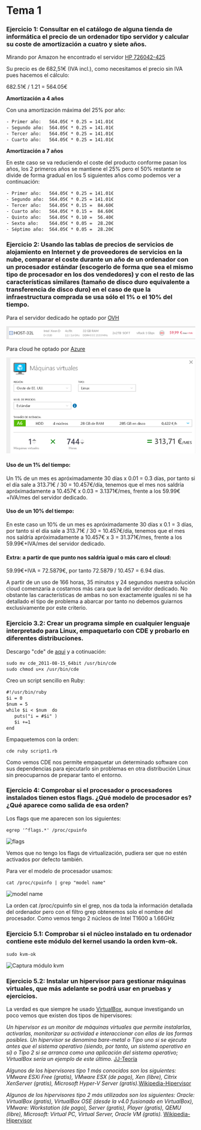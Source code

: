 # Tema 1

### Ejercicio 1: Consultar en el catálogo de alguna tienda de informática el precio de un ordenador tipo servidor y calcular su coste de amortización a cuatro y siete años.

Mirando por Amazon he encontrado el servidor [HP 726042-425](http://www.amazon.es/dp/B00E88ZHLC/ref=asc_df_B00E88ZHLC29121151/?tag=googshopes-21&creative=24526&creativeASIN=B00E88ZHLC&linkCode=df0)

Su precio es de 682,51€ (IVA incl.), como necesitamos el precio sin IVA pues hacemos el cálculo:

682.51€ / 1.21 = 564.05€

**Amortización a 4 años**

Con una amortización máxima del 25% por año: 

    - Primer año: 	564.05€ * 0.25 = 141.01€
    - Segundo año:	564.05€ * 0.25 = 141.01€
    - Tercer año:	564.05€ * 0.25 = 141.01€
    - Cuarto año:	564.05€ * 0.25 = 141.01€

**Amortización a 7 años**

En este caso se va reduciendo el coste del producto conforme pasan los años, los 2 primeros años se mantiene el 25% pero el 50% restante se divide de forma gradual en los 5 siguientes años como podemos ver a continuación:

    - Primer año: 	564.05€ * 0.25 = 141.01€
    - Segundo año:	564.05€ * 0.25 = 141.01€
    - Tercer año:	564.05€ * 0.15 =  84.60€
    - Cuarto año:	564.05€ * 0.15 =  84.60€
    - Quinto año:	564.05€ * 0.10 =  56.40€
    - Sexto año:	564.05€ * 0.05 =  28.20€
    - Séptimo año:  564.05€ * 0.05 =  28.20€

### Ejercicio 2: Usando las tablas de precios de servicios de alojamiento en Internet y de proveedores de servicios en la nube, comparar el coste durante un año de un ordenador con un procesador estándar (escogerlo de forma que sea el mismo tipo de procesador en los dos vendedores) y con el resto de las características similares (tamaño de disco duro equivalente a transferencia de disco duro) en el caso de que la infraestructura comprada se usa sólo el 1% o el 10% del tiempo.

Para el servidor dedicado he optado por [OVH](https://www.ovh.es)

![Dedicado](img/tema1-2.1.png)

Para cloud he optado por [Azure](https://azure.microsoft.com)

![Cloud](img/tema1-2.2.png)

#### Uso de un 1% del tiempo:

Un 1% de un mes es apróximadamente 30 días x 0.01 = 0.3 días, por tanto si el día sale a 313.71€ / 30 = 10.457€/día, tenemos que el mes nos saldría apróximadamente a 10.457€ x 0.03 = 3.1371€/mes, frente a los 59.99€+IVA/mes del servidor dedicado.

#### Uso de un 10% del tiempo:

En este caso un 10% de un mes es apróximadamente 30 días x 0.1 = 3 días, por tanto si el día sale a 313.71€ / 30 = 10.457€/día, tenemos que el mes nos saldría apróximadamente a 10.457€ x 3 = 31.371€/mes, frente a los 59.99€+IVA/mes del servidor dedicado.

#### Extra: a partir de que punto nos saldría igual o más caro el cloud:

59.99€+IVA = 72.5879€, por tanto 72.5879 / 10.457 = 6.94 días.

A partir de un uso de 166 horas, 35 minutos y 24 segundos nuestra solución cloud comenzaría a costarnos más cara que la del servidor dedicado. No obstante las características de ambas no son exactamente iguales ni se ha detallado el tipo de problema a abarcar por tanto no debemos guiarnos exclusivamente por este criterio.

### Ejercicio 3.2: Crear un programa simple en cualquier lenguaje interpretado para Linux, empaquetarlo con CDE y probarlo en diferentes distribuciones.

Descargo "cde" de [aqui](https://cloud.github.com/downloads/pgbovine/CDE/cde_2011-08-15_64bit) y a cotinuación:

    sudo mv cde_2011-08-15_64bit /usr/bin/cde
    sudo chmod u+x /usr/bin/cde

Creo un script sencillo en Ruby:

    #!/usr/bin/ruby
    $i = 0
    $num = 5
    while $i < $num  do
       puts("i = #$i" )
       $i +=1
    end

Empaquetemos con la orden:

    cde ruby script1.rb

Como vemos CDE nos permite empaquetar un determinado software con sus dependencias para ejecutarlo sin problemas en otra distribución Linux sin preocuparnos de preparar tanto el entorno.

### Ejercicio 4: Comprobar si el procesador o procesadores instalados tienen estos flags. ¿Qué modelo de procesador es? ¿Qué aparece como salida de esa orden?

Los flags que me aparecen son los siguientes:

    egrep '^flags.*' /proc/cpuinfo

![flags](img/tema1-4flags.png)

Vemos que no tengo los flags de virtualización, pudiera ser que no estén activados por defecto también.

Para ver el modelo de procesador usamos:

    cat /proc/cpuinfo | grep "model name"

![model name](img/tema1-4.png)

La orden cat /proc/cpuinfo sin el grep, nos da toda la información detallada del ordenador pero con el filtro grep obtenemos solo el nombre del procesador. Como vemos tengo 2 núcleos de Intel T1600 a 1.66GHz


### Ejercicio 5.1: Comprobar si el núcleo instalado en tu ordenador contiene este módulo del kernel usando la orden kvm-ok.

    sudo kvm-ok

![Captura módulo kvm](img/tema1-5.1.png)

### Ejercicio 5.2: Instalar un hipervisor para gestionar máquinas virtuales, que más adelante se podrá usar en pruebas y ejercicios.

La verdad es que siempre he usado [VirtualBox](https://www.virtualbox.org/), aunque investigando un poco vemos que existen dos tipos de hipervisores:

*Un hipervisor es un monitor de máquinas virtuales que permite instalarlas, activarlas, monitorizar su actividad e interaccionar con ellas de las formas posibles. Un hipervisor se denomina bare-metal o Tipo uno si se ejecuta antes que el sistema operativo (siendo, por tanto, un sistema operativo en sí) o Tipo 2 si se arranca como una aplicación del sistema operativo; VirtualBox sería un ejemplo de este último.* [JJ-Teoría](http://jj.github.io/IV/documentos/temas/Contenedores#breve-introduccin-a-los-hipervisores)

*Algunos de los hipervisores tipo 1 más conocidos son los siguientes: VMware ESXi Free (gratis), VMware ESX (de pago), Xen (libre), Citrix XenServer (gratis), Microsoft Hyper-V Server (gratis).*[Wikipedia-Hipervisor](https://es.wikipedia.org/wiki/Hipervisor)

*Algunos de los hipervisores tipo 2 más utilizados son los siguientes: Oracle: VirtualBox (gratis), VirtualBox OSE (desde la v4.0 fusionado en VirtualBox), VMware: Workstation (de pago), Server (gratis), Player (gratis), QEMU (libre), Microsoft: Virtual PC, Virtual Server, Oracle VM (gratis).* [Wikipedia-Hipervisor](https://es.wikipedia.org/wiki/Hipervisor)
